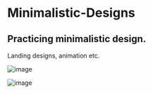 # Minimalistic-Designs
## Practicing minimalistic design.
Landing designs, animation etc.


![image](https://user-images.githubusercontent.com/58151931/167273942-8fadceae-90b1-4f38-8ccd-bf55b6b19d21.png)


![image](https://user-images.githubusercontent.com/58151931/167273923-d0e18def-9782-4be0-8f71-b4926df8374d.png)
